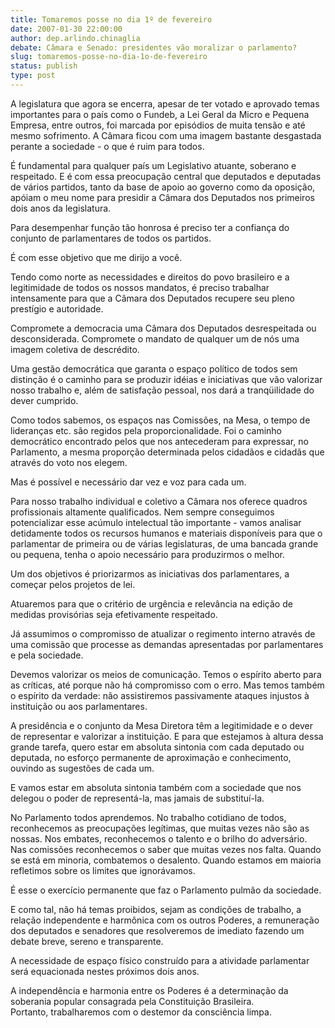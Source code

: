 ```yaml
---
title: Tomaremos posse no dia 1º de fevereiro
date: 2007-01-30 22:00:00
author: dep.arlindo.chinaglia
debate: Câmara e Senado: presidentes vão moralizar o parlamento?
slug: tomaremos-posse-no-dia-1o-de-fevereiro
status: publish 
type: post
---
```


A legislatura que agora se encerra, apesar de ter votado e aprovado temas importantes para o país como o Fundeb, a Lei Geral da Micro e Pequena Empresa, entre outros, foi marcada por episódios de muita tensão e até mesmo sofrimento. A Câmara ficou com uma imagem bastante desgastada perante a sociedade - o que é ruim para todos.  
  
É fundamental para qualquer país um Legislativo atuante, soberano e respeitado. E é com essa preocupação central que deputados e deputadas de vários partidos, tanto da base de apoio ao governo como da oposição, apóiam o meu nome para presidir a Câmara dos Deputados nos primeiros dois anos da legislatura.  
  
Para desempenhar função tão honrosa é preciso ter a confiança do conjunto de parlamentares de todos os partidos.  
  
É com esse objetivo que me dirijo a você.  
  
Tendo como norte as necessidades e direitos do povo brasileiro e a legitimidade de todos os nossos mandatos, é preciso trabalhar intensamente para que a Câmara dos Deputados recupere seu pleno prestígio e autoridade.  
  
Compromete a democracia uma Câmara dos Deputados desrespeitada ou desconsiderada. Compromete o mandato de qualquer um de nós uma imagem coletiva de descrédito.  
  
Uma gestão democrática que garanta o espaço político de todos sem distinção é o caminho para se produzir idéias e iniciativas que vão valorizar nosso trabalho e, além de satisfação pessoal, nos dará a tranqüilidade do dever cumprido.  
  
Como todos sabemos, os espaços nas Comissões, na Mesa, o tempo de lideranças etc. são regidos pela proporcionalidade. Foi o caminho democrático encontrado pelos que nos antecederam para expressar, no Parlamento, a mesma proporção determinada pelos cidadãos e cidadãs que através do voto nos elegem.  
  
Mas é possível e necessário dar vez e voz para cada um.  
  
Para nosso trabalho individual e coletivo a Câmara nos oferece quadros profissionais altamente qualificados. Nem sempre conseguimos potencializar esse acúmulo intelectual tão importante - vamos analisar detidamente todos os recursos humanos e materiais disponíveis para que o parlamentar de primeira ou de várias legislaturas, de uma bancada grande ou pequena, tenha o apoio necessário para produzirmos o melhor.  
  
Um dos objetivos é priorizarmos as iniciativas dos parlamentares, a começar pelos projetos de lei.  
  
Atuaremos para que o critério de urgência e relevância na edição de medidas provisórias seja efetivamente respeitado.  
  
Já assumimos o compromisso de atualizar o regimento interno através de uma comissão que processe as demandas apresentadas por parlamentares e pela sociedade.  
  
Devemos valorizar os meios de comunicação. Temos o espírito aberto para as críticas, até porque não há compromisso com o erro. Mas temos também o espírito da verdade: não assistiremos passivamente ataques injustos à instituição ou aos parlamentares.  
  
A presidência e o conjunto da Mesa Diretora têm a legitimidade e o dever de representar e valorizar a instituição. E para que estejamos à altura dessa grande tarefa, quero estar em absoluta sintonia com cada deputado ou deputada, no esforço permanente de aproximação e conhecimento, ouvindo as sugestões de cada um.  
  
E vamos estar em absoluta sintonia também com a sociedade que nos delegou o poder de representá-la, mas jamais de substituí-la.  
  
No Parlamento todos aprendemos. No trabalho cotidiano de todos, reconhecemos as preocupações legítimas, que muitas vezes não são as nossas. Nos embates, reconhecemos o talento e o brilho do adversário. Nas comissões reconhecemos o saber que muitas vezes nos falta. Quando se está em minoria, combatemos o desalento. Quando estamos em maioria refletimos sobre os limites que ignorávamos.  
  
É esse o exercício permanente que faz o Parlamento pulmão da sociedade.  
  
E como tal, não há temas proibidos, sejam as condições de trabalho, a relação independente e harmônica com os outros Poderes, a remuneração dos deputados e senadores que resolveremos de imediato fazendo um debate breve, sereno e transparente.  
  
A necessidade de espaço físico construído para a atividade parlamentar será equacionada nestes próximos dois anos.  
  
A independência e harmonia entre os Poderes é a determinação da soberania popular consagrada pela Constituição Brasileira.   
Portanto, trabalharemos com o destemor da consciência limpa.
